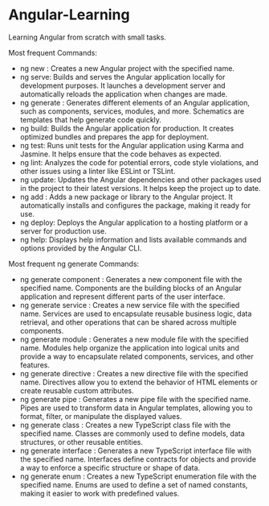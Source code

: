# Angular-Learning
Learning Angular from scratch with small tasks.

Most frequent Commands:
- ng new <project-name>: Creates a new Angular project with the specified name.
- ng serve: Builds and serves the Angular application locally for development purposes. It launches a development server and automatically reloads the application when changes are made.
- ng generate <schematic>: Generates different elements of an Angular application, such as components, services, modules, and more. Schematics are templates that help generate code quickly.
- ng build: Builds the Angular application for production. It creates optimized bundles and prepares the app for deployment.
- ng test: Runs unit tests for the Angular application using Karma and Jasmine. It helps ensure that the code behaves as expected.
- ng lint: Analyzes the code for potential errors, code style violations, and other issues using a linter like ESLint or TSLint.
- ng update: Updates the Angular dependencies and other packages used in the project to their latest versions. It helps keep the project up to date.
- ng add <package-name>: Adds a new package or library to the Angular project. It automatically installs and configures the package, making it ready for use.
- ng deploy: Deploys the Angular application to a hosting platform or a server for production use.
- ng help: Displays help information and lists available commands and options provided by the Angular CLI.

Most frequent ng generate Commands:
- ng generate component <component-name>: Generates a new component file with the specified name. Components are the building blocks of an Angular application and represent different parts of the user interface.
- ng generate service <service-name>: Creates a new service file with the specified name. Services are used to encapsulate reusable business logic, data retrieval, and other operations that can be shared across multiple components.
- ng generate module <module-name>: Generates a new module file with the specified name. Modules help organize the application into logical units and provide a way to encapsulate related components, services, and other features.
- ng generate directive <directive-name>: Creates a new directive file with the specified name. Directives allow you to extend the behavior of HTML elements or create reusable custom attributes.
- ng generate pipe <pipe-name>: Generates a new pipe file with the specified name. Pipes are used to transform data in Angular templates, allowing you to format, filter, or manipulate the displayed values.
- ng generate class <class-name>: Creates a new TypeScript class file with the specified name. Classes are commonly used to define models, data structures, or other reusable entities.
- ng generate interface <interface-name>: Generates a new TypeScript interface file with the specified name. Interfaces define contracts for objects and provide a way to enforce a specific structure or shape of data.
- ng generate enum <enum-name>: Creates a new TypeScript enumeration file with the specified name. Enums are used to define a set of named constants, making it easier to work with predefined values.
